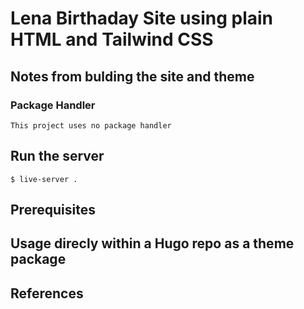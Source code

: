# Lena Birthaday Site using plain HTML and Tailwind CSS

## Notes from bulding the site and theme

### Package Handler
    This project uses no package handler

## Run the server
    $ live-server .

## Prerequisites

## Usage direcly within a Hugo repo as a theme package

## References